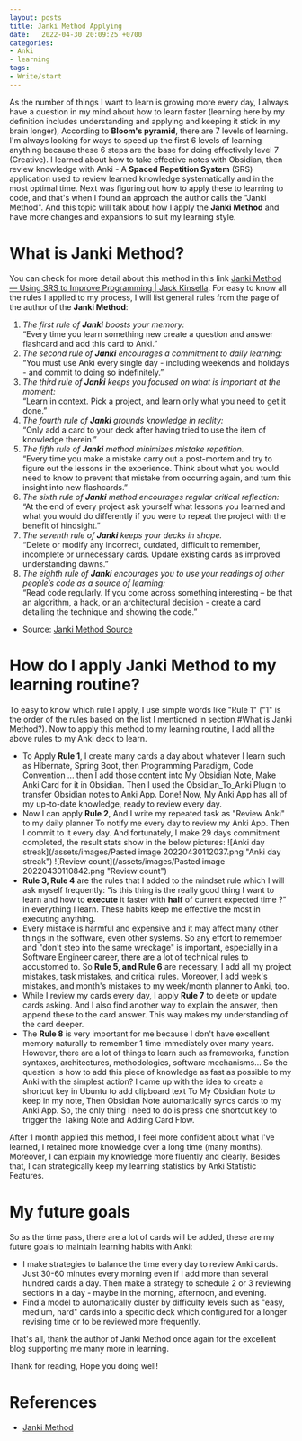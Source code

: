 ```yaml
---
layout: posts
title: Janki Method Applying
date:   2022-04-30 20:09:25 +0700
categories: 
- Anki
- learning
tags:
- Write/start 
---
```

As the number of things I want to learn is growing more every day, I always have a question in my mind about how to learn faster (learning here by my definition includes understanding and applying and keeping it stick in my brain longer), According to **Bloom's pyramid**, there are 7 levels of learning. I'm always looking for ways to speed up the first 6 levels of learning anything because these 6 steps are the base for doing effectively level 7 (Creative). I learned about how to take effective notes with Obsidian, then review knowledge with Anki - A **Spaced Repetition System** (SRS) application used to review learned knowledge systematically and in the most optimal time. Next was figuring out how to apply these to learning to code, and that's when I found an approach the author calls the "Janki Method". And this topic will talk about how I apply the **Janki Method** and have more changes and expansions to suit my learning style.
# What is Janki Method?
You can check for more detail about this method in this link [Janki Method — Using SRS to Improve Programming | Jack Kinsella](https://www.jackkinsella.ie/articles/janki-method).
For easy to know all the rules I applied to my process, I will list general rules from the page of the author of the **Janki Method**:
1. _The first rule of **Janki** boosts your memory:_  
“Every time you learn something new create a question and answer flashcard and add this card to Anki.”
2. _The second rule of **Janki** encourages a commitment to daily learning:_  
“You must use Anki every single day - including weekends and holidays - and commit to doing so indefinitely.”
3. _The third rule of **Janki** keeps you focused on what is important at the moment:_  
“Learn in context. Pick a project, and learn only what you need to get it done.”
4. _The fourth rule of **Janki** grounds knowledge in reality:_  
“Only add a card to your deck after having tried to use the item of knowledge therein.”
5. _The fifth rule of **Janki** method minimizes mistake repetition._  
“Every time you make a mistake carry out a post-mortem and try to figure out the lessons in the experience. Think about what you would need to know to prevent that mistake from occurring again, and turn this insight into new flashcards.”
6. _The sixth rule of **Janki** method encourages regular critical reflection:_  
“At the end of every project ask yourself what lessons you learned and what you would do differently if you were to repeat the project with the benefit of hindsight.”
7. _The seventh rule of **Janki** keeps your decks in shape._  
 “Delete or modify any incorrect, outdated, difficult to remember, incomplete or unnecessary cards. Update existing cards as improved understanding dawns.”
8. _The eighth rule of **Janki** encourages you to use your readings of other people’s code as a source of learning:_  
“Read code regularly. If you come across something interesting – be that an algorithm, a hack, or an architectural decision - create a card detailing the technique and showing the code.”
 - Source: [Janki Method Source](https://www.jackkinsella.ie/articles/janki-method)

# How do I apply Janki Method to my learning routine?
To easy to know which rule I apply, I use simple words like "Rule 1" ("1" is the order of the rules based on the list I mentioned in section #What is Janki Method?).
Now to apply this method to my learning routine, I add all the above rules to my Anki deck to learn.
- To Apply **Rule 1**, I create many cards a day about whatever I learn such as Hibernate, Spring Boot, then Programming Paradigm, Code Convention ... then I add those content into My Obsidian Note, Make Anki Card for it in Obsidian. Then I used the Obsidian_To_Anki Plugin to transfer Obsidian notes to Anki App. Done! Now, My Anki App has all of my up-to-date knowledge, ready to review every day. 
- Now I can apply **Rule 2**, And I write my repeated task as "Review Anki" to my daily planner To notify me every day to review my Anki App. Then I commit to it every day. And fortunately, I make 29 days commitment completed, the result stats show in the below pictures:
![Anki day streak](/assets/images/Pasted image 20220430112037.png "Anki day streak")
![Review count](/assets/images/Pasted image 20220430110842.png "Review count")
- **Rule 3, Rule 4** are the rules that I added to the mindset rule which I will ask myself frequently: "is this thing is the really good thing I want to learn and how to **execute** it faster with **half** of current expected time ?" in everything I learn. These habits keep me effective the most in executing anything.
- Every mistake is harmful and expensive and it may affect many other things in the software, even other systems. So any effort to remember and "don't step into the same wreckage" is important, especially in a Software Engineer career, there are a lot of technical rules to accustomed to. So **Rule 5, and Rule 6** are necessary, I add all my project mistakes, task mistakes, and critical rules. Moreover, I add week's mistakes, and month's mistakes to my week/month planner to Anki, too.
- While I review my cards every day, I apply **Rule 7** to delete or update cards asking. And I also find another way to explain the answer, then append these to the card answer. This way makes my understanding of the card deeper.
- The **Rule 8** is very important for me because I don't have excellent memory naturally to remember 1 time immediately over many years. However, there are a lot of things to learn such as frameworks, function syntaxes, architectures, methodologies, software mechanisms... So the question is how to add this piece of knowledge as fast as possible to my Anki with the simplest action? I came up with the idea to create a shortcut key in Ubuntu to add clipboard text To My Obsidian Note to keep in my note, Then Obsidian Note automatically syncs cards to my Anki App. So, the only thing I need to do is press one shortcut key to trigger the Taking Note and Adding Card Flow.  

After 1 month applied this method, I feel more confident about what I've learned, I retained more knowledge over a long time (many months). Moreover, I can explain my knowledge more fluently and clearly. Besides that, I can strategically keep my learning statistics by Anki Statistic Features.

# My future goals
So as the time pass, there are a lot of cards will be added, these are my future goals to maintain learning habits with Anki:
- I make strategies to balance the time every day to review Anki cards. Just 30-60 minutes every morning even if I add more than several hundred cards a day. Then make a strategy to schedule 2 or 3 reviewing sections in a day - maybe in the morning, afternoon, and evening.
- Find a model to automatically cluster by difficulty levels such as "easy, medium, hard" cards into a specific deck which configured for a longer revising time or to be reviewed more frequently.

That's all, thank the author of Janki Method once again for the excellent blog supporting me many more in learning.

Thank for reading, Hope you doing well!

# References
- [Janki Method](https://www.jackkinsella.ie/articles/janki-method)
